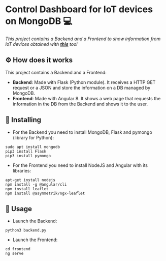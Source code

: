 # Control Dashboard for IoT devices on MongoDB 💻
_This project contains a Backend and a Frontend to show information from IoT devices obtained with [**this**](https://github.com/Carliquiss/uart_extractor) tool_

## ⚙️ How does it works 
This project contains a Backend and a Frontend: 
 * **Backend**: Made with Flask (Python module). It receives a HTTP GET request or a JSON and store the information on a DB managed by MongoDB. 
 * **Frontend**: Made with Angular 8. It shows a web page that requests the information in the DB from the Backend and shows it to the user.


## 🔧 Installing 
* For the Backend you need to install MongoDB, Flask and pymongo (library for Python):
```
sudo apt install mongodb
pip3 install Flask
pip3 install pymongo
```
* For the Frontend you need to install NodeJS and Angular with its libraries:
```
apt-get install nodejs
npm install -g @angular/cli
npm install leaflet
npm install @asymmetrik/ngx-leaflet
```

## 🚀 Usage
* Launch the Backend: 
```
python3 backend.py
```
* Launch the Frontend:
```
cd frontend
ng serve
```
